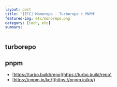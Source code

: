 ```yaml
---
layout: post
title: '[ETC] Monorepo - Turborepo + PNPM'
featured-img: etc/monorepo.png
category: [tech, etc]
summary:
---
```


## turborepo

## pnpm

- [https://turbo.build/repo](https://turbo.build/repo)
- [https://pnpm.io/ko/](https://pnpm.io/ko/)